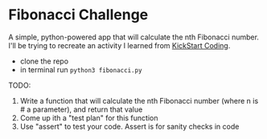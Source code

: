 # Fibonacci Challenge

A simple, python-powered app that will calculate the nth Fibonacci number. I'll be trying to recreate an activity I learned from <a target="_blank" href="http://www.kickstartcoding.com">KickStart Coding</a>. 

- clone the repo
- in terminal run
    <code>python3 fibonacci.py</code>
    
TODO:
<ol>
    <li>Write a function that will calculate the nth Fibonacci number (where n is # a parameter), and return that value</li>
    <li>Come up ith a "test plan" for this function</li>
    <li>Use "assert" to test your code. Assert is for sanity checks in code</li>
</ol>
